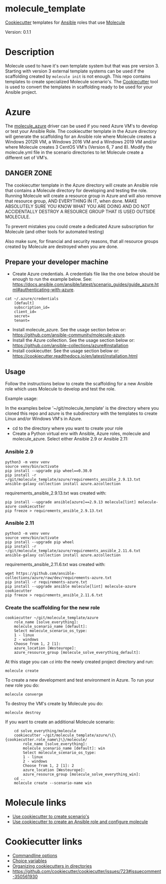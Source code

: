 # molecule_template
[Cookiecutter](https://cookiecutter.readthedocs.io) templates for [Ansible](https://docs.ansible.com/) roles that use [Molecule](https://molecule.readthedocs.io/) 

Version: 0.1.1

# Description

Molecule used to have it's own template system but that was pre version 3. Starting with version 3 external template systems can be used if the scaffolding created by ```molecule init``` is not enough. This repo contains templates to create specialized Molecule scenario's. The [Cookiecutter](https://cookiecutter.readthedocs.io) tool is used to convert the templates in scaffolding ready to be used for your Ansible project.

# Azure

The [molecule_azure](https://github.com/ansible-community/molecule-azure) driver can be used if you need Azure VM's to develop or test your Ansible Role. The cookiecutter template in the Azure directory will generate the scaffolding for an Ansible role where Molecule creates a Windows 2012R VM, a Windows 2016 VM and a Windows 2019 VM and/or where Molecule creates 3 CentOS VM's (Version 6, 7 and 8). Modify the molecule.yml file in the scenario directories to let Molecule create a different set of VM's.

## DANGER ZONE

The cookiecutter template in the Azure directory will create an Ansible role that contains a Molecule directory for developing and testing the role. Running Molecule will create a resource group in Azure and will also remove that resource group, AND EVERYTHING IN IT, when done. MAKE ABSOLUTELY SURE YOU KNOW WHAT YOU ARE DOING AND DO NOT ACCIDENTALLY DESTROY A RESOURCE GROUP THAT IS USED OUTSIDE MOLECULE.

To prevent mistakes you could create a dedicated Azure subscription for Molecule (and other tools for automated testing)

Also make sure, for financial and security reasons, that all resource groups created by Molecule are destroyed when you are done. 

## Prepare your developer machine

* Create Azure credentials. A credentials file like the one below should be enough to run the example below. See: https://docs.ansible.com/ansible/latest/scenario_guides/guide_azure.html#authenticating-with-azure. 
```
cat ~/.azure/credentials 
    [default]
    subscription_id=
    client_id=
    secret=
    tenant=
```

* Install molecule_azure. See the usage section below or: https://github.com/ansible-community/molecule-azure.
* Install the Azure collection. See the usage section below or: https://github.com/ansible-collections/azure#installation
* Install cookiecutter. See the usage section below or: https://cookiecutter.readthedocs.io/en/latest/installation.html

## Usage

Follow the instructions below to create the scaffolding for a new Ansible role which uses Molecule to develop and test the role.


Example usage:

In the examples below '~/git/molecule_template' is the directory where you cloned this repo and azure is the subdirectory with the templates to create Linux and/or Windows VM's in Azure.


* cd to the directory where you want to create your role
* Create a Python virtual env with Ansible, Azure roles, molecule and molecule_azure. Select either Ansible 2.9 or Ansible 2.11:

### Ansible 2.9 
```
python3 -m venv venv
source venv/bin/activate
pip install --upgrade pip wheel==0.30.0
pip install -r ~/git/molecule_template/azure/requirements_ansible_2.9.13.txt
ansible-galaxy collection install azure.azcollection
```

requirements_ansible_2.9.13.txt was created with:
```
pip install --upgrade ansible[azure]==2.9.13 molecule[lint] molecule-azure cookiecutter
pip freeze > requirements_ansible_2.9.13.txt
```  

### Ansible 2.11 

```
python3 -m venv venv
source venv/bin/activate
pip install --upgrade pip wheel
pip install -r ~/git/molecule_template/azure/requirements_ansible_2.11.6.txt
ansible-galaxy collection install azure.azcollection
```
requirements_ansible_2.11.6.txt was created with:

```
wget https://github.com/ansible-collections/azure/raw/dev/requirements-azure.txt
pip install -r requirements-azure.txt
pip install --upgrade ansible molecule[lint] molecule-azure cookiecutter
pip freeze > requirements_ansible_2.11.6.txt
```
### Create the scaffolding for the new role

```
cookiecutter ~/git/molecule_template/azure
    role_name [solve_everything]: 
    molecule_scenario_name [default]: 
    Select molecule_scenario_os_type:
    1 - linux
    2 - windows
    Choose from 1, 2 [1]: 
    azure_location [Westeurope]: 
    azure_resource_group [molecule_solve_everything_default]: 
```
At this stage you can ```cd``` into the newly created project directory and run:

    molecule create   

To create a new development and test environment in Azure.  To run your new role you do:

    molecule converge

To destroy the VM's create by Molecule you do:

    molecule destroy

If you want to create an additional Molecule scenario:
```
    cd solve_everything/molecule
    cookiecutter ~/git/molecule_template/azure/\{\{cookiecutter.role_name\}\}/molecule/
        role_name [solve_everything]:
        molecule_scenario_name [default]: win
        Select molecule_scenario_os_type:
        1 - linux
        2 - windows
        Choose from 1, 2 [1]: 2
        azure_location [Westeurope]: 
        azure_resource_group [molecule_solve_everything_win]: 
    cd ..
    molecule create --scenario-name win
```

# Molecule links
* [Use cookiecutter to create scenario's](https://github.com/rocknsm/molecule-cookiecutter-vsphere)
* [Use cookiecutter to create an Ansible role and configure molecule](https://github.com/retr0h/cookiecutter-molecule)

# Cookiecutter links
* [Commandline options](https://cookiecutter.readthedocs.io/en/1.7.2/usage.html)
* [Choice variables](https://cookiecutter.readthedocs.io/en/latest/advanced/choice_variables.html)
* [Organizing cookiecutters in directories](https://cookiecutter.readthedocs.io/en/1.7.2/advanced/directories.html#organizing-cookiecutters-in-directories-1-7)
* https://github.com/cookiecutter/cookiecutter/issues/723#issuecomment-350561930

